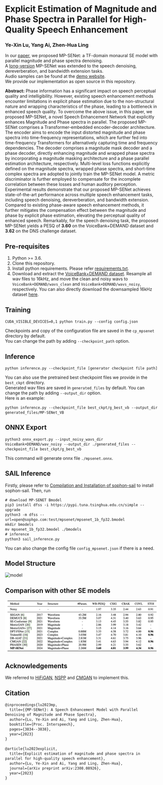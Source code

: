 # Explicit Estimation of Magnitude and Phase Spectra in Parallel for High-Quality Speech Enhancement
### Ye-Xin Lu, Yang Ai, Zhen-Hua Ling
In our [paper](https://arxiv.org/abs/2305.13686), we proposed MP-SENet: a TF-domain monaural SE model with parallel magnitude and phase spectra denoising.<br>
A [long-version](https://arxiv.org/abs/2308.08926) MP-SENet was extended to the speech denoising, dereverberation, and bandwidth extension tasks.<br>
Audio samples can be found at the [demo website](http://yxlu-0102.github.io/MP-SENet).<br>
We provide our implementation as open source in this repository.

**Abstract:** 
Phase information has a significant impact on speech perceptual quality and intelligibility.
However, existing speech enhancement methods encounter limitations in explicit phase estimation due to the non-structural nature and wrapping characteristics of the phase, leading to a bottleneck in enhanced speech quality.
To overcome the above issue, in this paper, we proposed MP-SENet, a novel Speech Enhancement Network that explicitly enhances Magnitude and Phase spectra in parallel.
The proposed MP-SENet comprises a Transformer-embedded encoder-decoder architecture.
The encoder aims to encode the input distorted magnitude and phase spectra into time-frequency representations, which are further fed into time-frequency Transformers for alternatively capturing time and frequency dependencies.
The decoder comprises a magnitude mask decoder and a phase decoder, directly enhancing magnitude and wrapped phase spectra by incorporating a magnitude masking architecture and a phase parallel estimation architecture, respectively. 
Multi-level loss functions explicitly defined on the magnitude spectra, wrapped phase spectra, and short-time complex spectra are adopted to jointly train the MP-SENet model. 
A metric discriminator is further employed to compensate for the incomplete correlation between these losses and human auditory perception.
Experimental results demonstrate that our proposed MP-SENet achieves state-of-the-art performance across multiple speech enhancement tasks, including speech denoising, dereverberation, and bandwidth extension.
Compared to existing phase-aware speech enhancement methods, it further mitigates the compensation effect between the magnitude and phase by explicit phase estimation, elevating the perceptual quality of enhanced speech.
Remarkably, for the speech denoising task, the proposed MP-SENet yields a PESQ of **3.60** on the VoiceBank+DEMAND dataset and **3.62** on the DNS challenge dataset.

## Pre-requisites
1. Python >= 3.6.
2. Clone this repository.
3. Install python requirements. Please refer [requirements.txt](https://github.com/yxlu-0102/MP-SENet/blob/main/requirements.txt).
4. Download and extract the [VoiceBank+DEMAND dataset](https://datashare.ed.ac.uk/handle/10283/1942). Resample all wav files to 16kHz, and move the clean and noisy wavs to `VoiceBank+DEMAND/wavs_clean` and `VoiceBank+DEMAND/wavs_noisy`, respectively. You can also directly download the downsampled 16kHz dataset [here](https://drive.google.com/drive/folders/19I_thf6F396y5gZxLTxYIojZXC0Ywm8l).

## Training
```
CUDA_VISIBLE_DEVICES=0,1 python train.py --config config.json
```
Checkpoints and copy of the configuration file are saved in the `cp_mpsenet` directory by default.<br>
You can change the path by adding `--checkpoint_path` option.

## Inference
```
python inference.py --checkpoint_file [generator checkpoint file path]
```
You can also use the pretrained best checkpoint files we provide in the `best_ckpt` directory.
<br>
Generated wav files are saved in `generated_files` by default.
You can change the path by adding `--output_dir` option.<br>
Here is an example:
```
python inference.py --checkpoint_file best_ckpt/g_best_vb --output_dir generated_files/MP-SENet_VB
```

## ONNX Export
```
python3 onnx_export.py --input_noisy_wavs_dir VoiceBank+DEMAND/wav_noisy --output_dir ./generated_files --checkpoint_file best_ckpt/g_best_vb
```
This command will generate onnx file `./mpsenet.onnx`.

## SAIL Inference
Firstly, please refer to [Compilation and Installation of sophon-sail](https://github.com/sophgo/sophon-demo/blob/release/docs/Environment_Install_Guide_EN.md#33-compilation-and-installation-of-sophon-sail) to install sophon-sail.
Then, run
```
# download MP-SENET Bmodel
pip3 install dfss -i https://pypi.tuna.tsinghua.edu.cn/simple --upgrade
python3 -m dfss --url=open@sophgo.com:test/mpsenet/mpsenet_1b_fp32.bmodel
mkdir bmodels
mv mpsenet_1b_fp32.bmodel ./bmodels
# inference
python3 sail_inference.py
```
You can also change the config file `config_mpsenet.json` if there is a need.

## Model Structure
![model](Figures/model.png)

## Comparison with other SE models
![comparison](Figures/table.png)

## Acknowledgements
We referred to [HiFiGAN](https://github.com/jik876/hifi-gan), [NSPP](https://github.com/YangAi520/NSPP) 
and [CMGAN](https://github.com/ruizhecao96/CMGAN) to implement this.

## Citation
```
@inproceedings{lu2023mp,
  title={{MP-SENet}: A Speech Enhancement Model with Parallel Denoising of Magnitude and Phase Spectra},
  author={Lu, Ye-Xin and Ai, Yang and Ling, Zhen-Hua},
  booktitle={Proc. Interspeech},
  pages={3834--3838},
  year={2023}
}

@article{lu2023explicit,
  title={Explicit estimation of magnitude and phase spectra in parallel for high-quality speech enhancement},
  author={Lu, Ye-Xin and Ai, Yang and Ling, Zhen-Hua},
  journal={arXiv preprint arXiv:2308.08926},
  year={2023}
}
```
